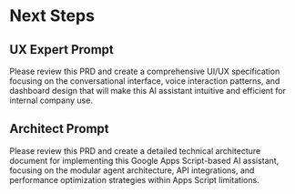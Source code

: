# Next Steps

## UX Expert Prompt
Please review this PRD and create a comprehensive UI/UX specification focusing on the conversational interface, voice interaction patterns, and dashboard design that will make this AI assistant intuitive and efficient for internal company use.

## Architect Prompt
Please review this PRD and create a detailed technical architecture document for implementing this Google Apps Script-based AI assistant, focusing on the modular agent architecture, API integrations, and performance optimization strategies within Apps Script limitations.

